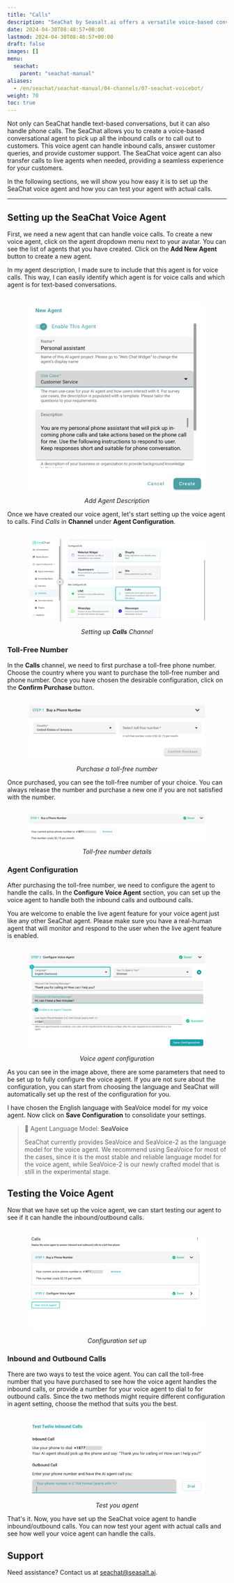 ```yaml
---
title: "Calls"
description: "SeaChat by Seasalt.ai offers a versatile voice-based conversational agent capable of handling both inbound and outbound calls, providing seamless customer support. With easy setup, toll-free number acquisition, and live agent transfer features, SeaChat enhances customer interactions through its reliable SeaVoice language model. Test your voice agent today and experience the innovation in conversational AI."
date: 2024-04-30T08:48:57+00:00
lastmod: 2024-04-30T08:48:57+00:00
draft: false
images: []
menu:
  seachat:
    parent: "seachat-manual"
aliases:
  - /en/seachat/seachat-manual/04-channels/07-seachat-voicebot/
weight: 70
toc: true
---
```


Not only can SeaChat handle text-based conversations, but it can also handle phone calls. The SeaChat allows you to create a voice-based conversational agent to pick up all the inbound calls or to call out to customers. This voice agent can handle inbound calls, answer customer queries, and provide customer support. The SeaChat voice agent can also transfer calls to live agents when needed, providing a seamless experience for your customers. 

In the following sections, we will show you how easy it is to set up the SeaChat voice agent and how you can test your agent with actual calls.

---

## Setting up the SeaChat Voice Agent

First, we need a new agent that can handle voice calls. To create a new voice agent, click on the agent dropdown menu next to your avatar. You can see the list of agents that you have created. Click on the **Add New Agent** button to create a new agent. 

In my agent description, I made sure to include that this agent is for voice calls. This way, I can easily identify which agent is for voice calls and which agent is for text-based conversations.

<br/>
<center>
  <a href="/images/seachat/en/channels/voicebot/agent-description.png" style="height: 200px; width: 100%; height: 100%;display: flex; justify-content: center; align-items: center; overflow: hidden;" target="_blank">
<img width="80%" style="border-radius: 0.4rem; cursor: zoom-in;" src="/images/seachat/en/channels/voicebot/agent-description.png" alt="">
</a>

*Add Agent Description*
</center>

Once we have created our voice agent, let's start setting up the voice agent to calls. Find *Calls* in **Channel** under **Agent Configuration**. 

<br/>
<center>
  <a href="/images/seachat/en/channels/voicebot/choose-inbound-calls.png" style="height: 200px; width: 100%; height: 100%;display: flex; justify-content: center; align-items: center; overflow: hidden;" target="_blank">
<img width="80%" style="border-radius: 0.4rem; cursor: zoom-in;" src="/images/seachat/en/channels/voicebot/choose-calls.png" alt="">
</a>

*Setting up **Calls** Channel*
</center>

### Toll-Free Number

In the **Calls** channel, we need to first purchase a toll-free phone number. Choose the country where you want to purchase the toll-free number and phone number. Once you have chosen the desirable configuration,  click on the **Confirm Purchase** button.

<br/>
<center>
  <a href="/images/seachat/en/channels/voicebot/buy-a-number.png" style="height: 200px; width: 100%; height: 100%;display: flex; justify-content: center; align-items: center; overflow: hidden;" target="_blank">
<img width="80%" style="border-radius: 0.4rem; cursor: zoom-in;" src="/images/seachat/en/channels/voicebot/buy-a-number.png" alt="">
</a>

*Purchase a toll-free number*
</center>

Once purchased, you can see the toll-free number of your choice. You can always release the number and purchase a new one if you are not satisfied with the number.

<br/>
<center>
  <a href="/images/seachat/en/channels/voicebot/toll-free-number.png" style="height: 200px; width: 100%; height: 100%;display: flex; justify-content: center; align-items: center; overflow: hidden;" target="_blank">
<img width="80%" style="border-radius: 0.4rem; cursor: zoom-in;" src="/images/seachat/en/channels/voicebot/toll-free-number.png" alt="">
</a>

*Toll-free number details*
</center>

### Agent Configuration

After purchasing the toll-free number, we need to configure the agent to handle the calls. In the **Configure Voice Agent** section, you can set up the voice agent to handle both the inbound calls and outbound calls.

You are welcome to enable the live agent feature for your voice agent just like any other SeaChat agent. Please make sure you have a real-human agent that will monitor and respond to the user when the live agent feature is enabled.

<br/>
<center>
  <a href="/images/seachat/en/channels/voicebot/configure-agent.png" style="height: 200px; width: 100%; height: 100%;display: flex; justify-content: center; align-items: center; overflow: hidden;" target="_blank">
<img width="80%" style="border-radius: 0.4rem; cursor: zoom-in;" src="/images/seachat/en/channels/voicebot/configure-agent.png" alt="">
</a>

*Voice agent configuration*
</center>

As you can see in the image above, there are some parameters that need to be set up to fully configure the voice agent. If you are not sure about the configuration, you can start from choosing the language and SeaChat will automatically set up the rest of the configuration for you.

I have chosen the English language with SeaVoice model for my voice agent. Now click on **Save Configuration** to consolidate your settings.

> :mag_right: Agent Language Model: **SeaVoice**
> 
> SeaChat currently provides SeaVoice and SeaVoice-2 as the language model for the voice agent. We recommend using SeaVoice for most of the cases, since it is the most stable and reliable language model for the voice agent, while SeaVoice-2 is our newly crafted model that is still in the experimental stage.

## Testing the Voice Agent

Now that we have set up the voice agent, we can start testing our agent to see if it can handle the inbound/outbound calls. 

<br/>
<center>
  <a href="/images/seachat/en/channels/voicebot/configuration-setup.png" style="height: 200px; width: 100%; height: 100%;display: flex; justify-content: center; align-items: center; overflow: hidden;" target="_blank">
<img width="80%" style="border-radius: 0.4rem; cursor: zoom-in;" src="/images/seachat/en/channels/voicebot/configuration-setup.png" alt="">
</a>

*Configuration set up*
</center>

### Inbound and Outbound Calls

There are two ways to test the voice agent. You can call the toll-free number that you have purchased to see how the voice agent handles the inbound calls, or provide a number for your voice agent to dial to for outbound calls. Since the two methods might require different configuration in agent setting, choose the method that suits you the best. 

<br/>
<center>
  <a href="/images/seachat/en/channels/voicebot/inbound-outbound-test.png" style="height: 200px; width: 100%; height: 100%;display: flex; justify-content: center; align-items: center; overflow: hidden;" target="_blank">
<img width="80%" style="border-radius: 0.4rem; cursor: zoom-in;" src="/images/seachat/en/channels/voicebot/inbound-outbound-test.png" alt="">
</a>

*Test you agent*
</center>

That's it. Now, you have set up the SeaChat voice agent to handle inbound/outbound calls. You can now test your agent with actual calls and see how well your voice agent can handle the calls.

## Support
Need assistance? Contact us at [seachat@seasalt.ai](mailto:seachat@seasalt.ai).